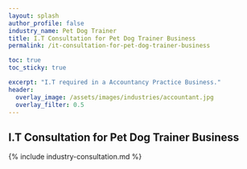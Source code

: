 ```yaml
---
layout: splash 
author_profile: false 
industry_name: Pet Dog Trainer
title: I.T Consultation for Pet Dog Trainer Business
permalink: /it-consultation-for-pet-dog-trainer-business

toc: true
toc_sticky: true

excerpt: "I.T required in a Accountancy Practice Business."
header:
  overlay_image: /assets/images/industries/accountant.jpg
  overlay_filter: 0.5 
---
```


## I.T Consultation for Pet Dog Trainer Business

{% include industry-consultation.md %}
